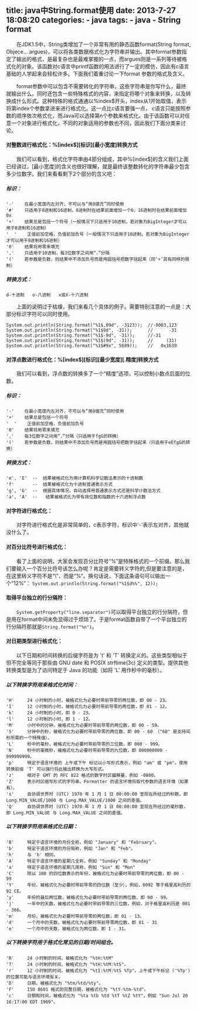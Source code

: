 title: java中String.format使用
date: 2013-7-27 18:08:20
categories: 
    - java
tags: 
    - java 
    - String format
---

　　在JDK1.5中，String类增加了一个非常有用的静态函数format(String  format, Objece...  argues)，可以将各类数据格式化为字符串并输出。其中format参数指定了输出的格式，是最复杂也是最难掌握的一点，而argues则是一系列等待被格式化的对象。该函数对c语言中printf函数的用法进行了一定的模仿，因此有c语言基础的人学起来会轻松许多。下面我们着重讨论一下format 参数的格式及含义。
<!-- more -->
　　format参数中可以包含不需要转化的字符串，这些字符串是你写什么，最终就输出什么。同时还包含一些特殊格式的内容，来指定将哪个对象来转换，以及转换成什么形式。这种特殊的格式通通以%index$开头，index从1开始取值，表示将第index个参数拿进来进行格式化。这一点比c语言要强一点， c语言只能按照参数的顺序依次格式化，而Java可以选择第n个参数来格式化。由于该函数可以对任意一个对象进行格式化，不同的对象适用的参数也不同，因此我们下面分类来讨论。

#### 对整数进行格式化：%[index$][标识][最小宽度]转换方式 
　　我们可以看到，格式化字符串由4部分组成，其中%[index$]的含义我们上面已经讲过，[最小宽度]的含义也很好理解，就是最终该整数转化的字符串最少包含多少位数字。我们来看看剩下2个部分的含义吧：

##### 标识： 
    '-'    在最小宽度内左对齐，不可以与“用0填充”同时使用
    '#'    只适用于8进制和16进制，8进制时在结果前面增加一个0，16进制时在结果前面增加0x
    '+'    结果总是包括一个符号（一般情况下只适用于10进制，若对象为BigInteger才可以用于8进制和16进制）
    '  '    正值前加空格，负值前加负号（一般情况下只适用于10进制，若对象为BigInteger才可以用于8进制和16进制）
    '0'    结果将用零来填充
    ','    只适用于10进制，每3位数字之间用“，”分隔
    '('    若参数是负数，则结果中不添加负号而是用圆括号把数字括起来（同‘+’具有同样的限制）

##### 转换方式：
    d-十进制   o-八进制   x或X-十六进制

　　上面的说明过于枯燥，我们来看几个具体的例子。需要特别注意的一点是：大部分标识字符可以同时使用。

    System.out.println(String.format("%1$,09d", -3123));  //-0003,123
    System.out.println(String.format("%1$9d", -31));      //      -31
    System.out.println(String.format("%1$-9d", -31));     //-31 
    System.out.println(String.format("%1$(9d", -31));     //     (31)
    System.out.println(String.format("%1$#9x", 5689));    //   0x1639

#### 对浮点数进行格式化：%[index$][标识][最少宽度][.精度]转换方式
　　我们可以看到，浮点数的转换多了一个“精度”选项，可以控制小数点后面的位数。

##### 标识：
    '-'    在最小宽度内左对齐，不可以与“用0填充”同时使用
    '+'    结果总是包括一个符号
    '  '    正值前加空格，负值前加负号
    '0'    结果将用零来填充
    ','    每3位数字之间用“，”分隔（只适用于fgG的转换）
    '('    若参数是负数，则结果中不添加负号而是用圆括号把数字括起来（只适用于eEfgG的转换）

##### 转换方式：
    'e', 'E'  --  结果被格式化为用计算机科学记数法表示的十进制数
    'f'       --  结果被格式化为十进制普通表示方式
    'g', 'G'  --  根据具体情况，自动选择用普通表示方式还是科学计数法方式
    'a', 'A'  --   结果被格式化为带有效位数和指数的十六进制浮点数

#### 对字符进行格式化：
　　对字符进行格式化是非常简单的，c表示字符，标识中'-'表示左对齐，其他就没什么了。

#### 对百分比符号进行格式化：
　　看了上面的说明，大家会发现百分比符号“%”是特殊格式的一个前缀。那么我们要输入一个百分比符号该怎么办呢？肯定是需要转义字符的,但是要注意的是，在这里转义字符不是“\”，而是“%”。换句话说，下面这条语句可以输出一个“12%”：
`System.out.println(String.format("%1$d%%", 12));`

#### 取得平台独立的行分隔符：
　　`System.getProperty("line.separator")`可以取得平台独立的行分隔符，但是用在format中间未免显得过于烦琐了。于是format函数自带了一个平台独立的行分隔符那就是`String.format("%n")`。

#### 对日期类型进行格式化：
　　以下日期和时间转换的后缀字符是为 't' 和 'T' 转换定义的。这些类型相似于但不完全等同于那些由 GNU date 和 POSIX strftime(3c) 定义的类型。提供其他转换类型是为了访问特定于 Java 的功能（如将 'L' 用作秒中的毫秒）。

##### 以下转换字符用来格式化时间：
    'H'     24 小时制的小时，被格式化为必要时带前导零的两位数，即 00 - 23。
    'I'     12 小时制的小时，被格式化为必要时带前导零的两位数，即 01 - 12。
    'k'     24 小时制的小时，即 0 - 23。
    'l'     12 小时制的小时，即 1 - 12。
    'M'     小时中的分钟，被格式化为必要时带前导零的两位数，即 00 - 59。
    'S'     分钟中的秒，被格式化为必要时带前导零的两位数，即 00 - 60 （"60" 是支持闰秒所需的一个特殊值）。
    'L'     秒中的毫秒，被格式化为必要时带前导零的三位数，即 000 - 999。
    'N'     秒中的毫微秒，被格式化为必要时带前导零的九位数，即 000000000 - 999999999。
    'p'     特定于语言环境的 上午或下午 标记以小写形式表示，例如 "am" 或 "pm"。使用转换前缀 'T' 可以强行将此输出转换为大写形式。
    'z'     相对于 GMT 的 RFC 822 格式的数字时区偏移量，例如 -0800。
    'Z'     表示时区缩写形式的字符串。Formatter 的语言环境将取代参数的语言环境（如果有）。
    's'     自协调世界时 (UTC) 1970 年 1 月 1 日 00:00:00 至现在所经过的秒数，即 Long.MIN_VALUE/1000 与 Long.MAX_VALUE/1000 之间的差值。
    'Q'     自协调世界时 (UTC) 1970 年 1 月 1 日 00:00:00 至现在所经过的毫秒数，即 Long.MIN_VALUE 与 Long.MAX_VALUE 之间的差值。

##### 以下转换字符用来格式化日期：
    'B'     特定于语言环境的月份全称，例如 "January" 和 "February"。
    'b'     特定于语言环境的月份简称，例如 "Jan" 和 "Feb"。
    'h'     与 'b' 相同。
    'A'     特定于语言环境的星期几全称，例如 "Sunday" 和 "Monday"
    'a'     特定于语言环境的星期几简称，例如 "Sun" 和 "Mon"
    'C'     除以 100 的四位数表示的年份，被格式化为必要时带前导零的两位数，即 00 - 99
    'Y'     年份，被格式化为必要时带前导零的四位数（至少），例如，0092 等于格里高利历的 92 CE。
    'y'     年份的最后两位数，被格式化为必要时带前导零的两位数，即 00 - 99。
    'j'     一年中的天数，被格式化为必要时带前导零的三位数，例如，对于格里高利历是 001 - 366。
    'm'     月份，被格式化为必要时带前导零的两位数，即 01 - 13。
    'd'     一个月中的天数，被格式化为必要时带前导零两位数，即 01 - 31
    'e'     一个月中的天数，被格式化为两位数，即 1 - 31。

##### 以下转换字符用于格式化常见的日期/时间组合。
    'R'     24 小时制的时间，被格式化为 "%tH:%tM"
    'T'     24 小时制的时间，被格式化为 "%tH:%tM:%tS"。
    'r'     12 小时制的时间，被格式化为 "%tI:%tM:%tS %Tp"。上午或下午标记 ('%Tp') 的位置可能与语言环境有关。 
    'D'     日期，被格式化为 "%tm/%td/%ty"。
    'F'     ISO 8601 格式的完整日期，被格式化为 "%tY-%tm-%td"。
    'c'     日期和时间，被格式化为 "%ta %tb %td %tT %tZ %tY"，例如 "Sun Jul 20 16:17:00 EDT 1969"。